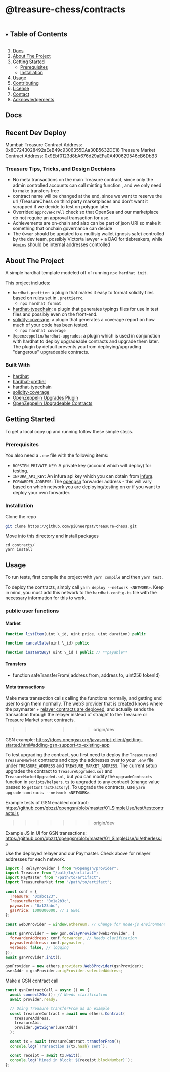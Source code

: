 # @treasure-chess/contracts

<details open="open">
  <summary><h2 style="display: inline-block">Table of Contents</h2></summary>
  <ol>
    <li>
      <a href="#docs">Docs</a>
    </li>
    <li>
      <a href="#about-the-project">About The Project</a>
    </li>
    <li>
      <a href="#getting-started">Getting Started</a>
      <ul>
        <li><a href="#prerequisites">Prerequisites</a></li>
        <li><a href="#installation">Installation</a></li>
      </ul>
    </li>
    <li><a href="#usage">Usage</a></li>
    <li><a href="#contributing">Contributing</a></li>
    <li><a href="#license">License</a></li>
    <li><a href="#contact">Contact</a></li>
    <li><a href="#acknowledgements">Acknowledgements</a></li>
  </ol>
</details>

## Docs

## Recent Dev Deploy

Mumbai:
Treasure Contract Address: 0x8C7243028492aEeB49c9306355DAa30B5632DE18
Treasure Market Contract Address: 0x9Ebf0123d8bA676d29aEFa0A490629546cB6DbB3

### Treasure Tips, Tricks, and Design Decisions

- No meta transactions on the main Treasure contract, since only the admin controlled accounts can call minting function , and we only need to make transfers free
- contract name will be changed at the end, since we want to reserve the url /TreasureChess on third party marketplaces and don't want it scrapped if we decide to test on polygon later.
- Overrided `approveForAll` check so that OpenSea and our marketplace do not require an approval transaction for use.
- Achievements are on-chain and also can be part of json URI so make it something that onchain governance can decide
- The `Owner` should be updated to a multisig wallet (gnosis safe) controlled by the dev team, possibly Victor/a lawyer + a DAO for tiebreakers, while `Admins` should be internal addresses controlled

## About The Project

A simple hardhat template modeled off of running `npx hardhat init`.

This project includes:

- `hardhat-prettier`: a plugin that makes it easy to format solidity files based on rules set in `.prettierrc`.
  - `npx hardhat format`
- [hardhat-typechain](https://hardhat.org/plugins/hardhat-typechain.html): a plugin that generates typings files for use in test files and possibly even on the front-end.
- [solidity-coverage](https://hardhat.org/plugins/solidity-coverage.html): a plugin that generates a coverage report on how much of your code has been tested.
  - `npx hardhat coverage`
- `@openzeppelin/hardhat-upgrades`: a plugin which is used in conjunction with hardhat to deploy upgradeable contracts and upgrade them later. The plugin by default prevents you from deploying/upgrading "dangerous" upgradeable contracts.

### Built With

- [hardhat](https://hardhat.org)
- [hardhat-prettier](https://www.npmjs.com/package/hardhat-prettier)
- [hardhat-typechain](https://hardhat.org/plugins/hardhat-typechain.html)
- [solidity-coverage](https://hardhat.org/plugins/solidity-coverage.html)
- [OpenZeppelin Upgrades Plugin](https://docs.openzeppelin.com/upgrades-plugins/1.x/)
- [OpenZeppelin Upgradeable Contracts](https://www.npmjs.com/package/@openzeppelin/contracts-upgradeable)

## Getting Started

To get a local copy up and running follow these simple steps.

### Prerequisites

You also need a `.env` file with the following items:

- `ROPSTEN_PRIVATE_KEY`: A private key (account which will deploy) for testing.
- `INFURA_API_KEY`: An infura api key which you can obtain from [infura](https://infura.io).
- `FORWARDER_ADDRESS`: The [opengsn](https://docs.opengsn.org/contracts/addresses.html) forwarder address - this will vary based on which network you are deploying/testing on or if you want to deploy your own forwarder.

### Installation

Clone the repo

```sh
git clone https://github.com/pi0neerpat/treasure-chess.git
```

Move into this directory and install packages

```
cd contracts/
yarn install
```

## Usage

To run tests, first compile the project with `yarn compile` and then `yarn test`.

To deploy the contracts, simply call `yarn deploy --network <NETWORK>`. Keep in mind, you must add this network to the `hardhat.config.ts` file with the necessary information for this to work.

### public user functions

#### Market

```js
function listItem(uint \_id, uint price, uint duration) public

function cancelSale(uint \_id) public

function instantBuy( uint \_id ) public // **payable**
```

#### Transfers

- function safeTransferFrom( address from, address to, uint256 tokenId)

#### Meta transactions

Make meta transaction calls calling the functions normally, and getting end user to sign them normally. The web3 provider that is created knows where the paymaster + [relayer contracts are deployed](https://docs.opengsn.org/contracts/addresses.html#polygon-matic), and actually sends the transaction through the relayer instead of straight to the Treasure or Treasure Market smart contracts.

> > > > > > > origin/dev

GSN example: https://docs.opengsn.org/javascript-client/getting-started.html#adding-gsn-support-to-existing-app

To test upgrading the contract, you first need to deploy the `Treasure` and `TreasureMarket` contracts and copy the addresses over to your `.env` file under `TREASURE_ADDRESS` and `TREASURE_MARKET_ADDRESS`.
The current setup upgrades the contract to `TreasureUpgraded.sol` and `TreasureMarketUpgraded.sol`, but you can modify the `upgradeContracts` function in `scripts/helpers.ts` to upgraded to any contract (change value passed to `getContractFactory`).
To upgrade the contracts, use `yarn upgrade-contracts --network <NETWORK>`.

Example tests of GSN enabled contract: https://github.com/qbzzt/opengsn/blob/master/01_SimpleUse/test/testcontracts.js

> > > > > > > origin/dev

Example JS in UI for GSN transactions: https://github.com/qbzzt/opengsn/blob/master/01_SimpleUse/ui/etherless.js

Use the deployed relayer and our Paymaster. Check above for relayer addresses for each network.

```js
import { RelayProvider } from "@opengsn/provider";
import Treasure from "/path/to/artifact";
import PayMaster from "/path/to/artifact";
import TreasureMarket from "/path/to/artifact";

const conf = {
  Treasure: "0xabc123",
  TreasureMarket: "0x1a2b3c",
  paymaster: "0x123abc",
  gasPrice: 1000000000, // 1 Gwei
};

const web3Provider = window.ethereum; // Change for node-js environment

const gsnProvider = new gsn.RelayProvider(web3Provider, {
  forwarderAddress: conf.forwarder, // Needs clarification
  paymasterAddress: conf.paymaster,
  verbose: false, // logging
});
await gsnProvider.init();

gsnProvider = new ethers.providers.Web3Provider(gsnProvider);
userAddr = gsnProvider.origProvider.selectedAddress;
```

Make a GSN contract call

```js
const gsnContractCall = async () => {
  await connect2Gsn(); // Needs clarification
  await provider.ready;

  // Using Treasure transferFrom as an example
  const treasureContract = await new ethers.Contract(
    treasureAddress,
    treasureAbi,
    provider.getSigner(userAddr)
  );

  const tx = await treasureContract.transferFrom();
  console.log(`Transaction ${tx.hash} sent`);

  const receipt = await tx.wait();
  console.log(`Mined in block: ${receipt.blockNumber}`);
};
```
